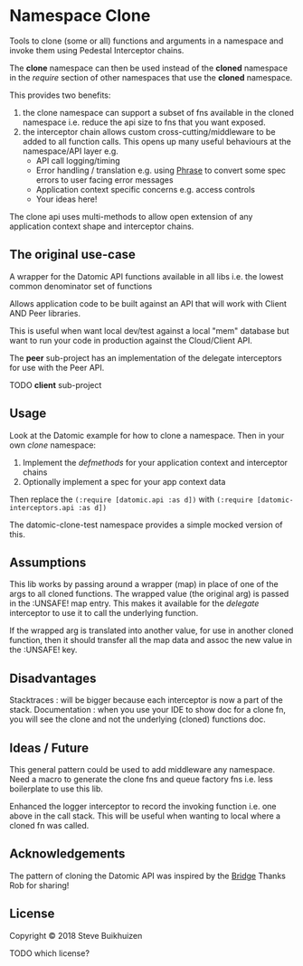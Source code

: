 # Namespace Clone

Tools to clone (some or all) functions and arguments in a namespace and invoke them using Pedestal Interceptor chains.

The **clone** namespace can then be used instead of the **cloned** namespace in the *require* section of other namespaces that use the **cloned** namespace.

This provides two benefits:

1. the clone namespace can support a subset of fns available in the cloned namespace i.e. reduce the api size to fns that you want exposed.
2. the interceptor chain allows custom cross-cutting/middleware to be added to all function calls.
This opens up many useful behaviours at the namespace/API layer e.g.
    * API call logging/timing
    * Error handling / translation e.g. using [Phrase](https://github.com/alexanderkiel/phrase) to convert some spec errors to user facing error messages
    * Application context specific concerns e.g. access controls
    * Your ideas here!

The clone api uses multi-methods to allow open extension of any application context shape and interceptor chains.

## The original use-case

A wrapper for the Datomic API functions available in all libs i.e. the lowest common denominator set of functions

Allows application code to be built against an API that will work with Client AND Peer libraries.

This is useful when want local dev/test against a local "mem" database but want to run your code in production against the Cloud/Client API.

The **peer** sub-project has an implementation of the delegate interceptors for use with the Peer API.

TODO **client** sub-project

## Usage

Look at the Datomic example for how to clone a namespace. Then in your own *clone* namespace:

1. Implement the *defmethods* for your application context and interceptor chains
2. Optionally implement a spec for your app context data

Then replace the `(:require [datomic.api :as d])` with `(:require [datomic-interceptors.api :as d])`

The datomic-clone-test namespace provides a simple mocked version of this.

## Assumptions

This lib works by passing around a wrapper (map) in place of one of the args to all cloned functions.
The wrapped value (the original arg) is passed in the :UNSAFE! map entry. This makes it available for the *delegate* interceptor to use it to call the underlying function.

If the wrapped arg is translated into another value, for use in another cloned function, then it should transfer all the map data and assoc the new value in the :UNSAFE! key.

## Disadvantages

Stacktraces : will be bigger because each interceptor is now a part of the stack.
Documentation : when you use your IDE to show doc for a clone fn, you will see the clone and not the underlying (cloned) functions doc.

## Ideas / Future

This general pattern could be used to add middleware any namespace.
Need a macro to generate the clone fns and queue factory fns i.e. less boilerplate to use this lib.

Enhanced the logger interceptor to record the invoking function i.e. one above in the call stack.
This will be useful when wanting to local where a cloned fn was called.

## Acknowledgements

The pattern of cloning the Datomic API was inspired by the [Bridge](https://github.com/robert-stuttaford/bridge)
Thanks Rob for sharing!

## License

Copyright © 2018 Steve Buikhuizen

TODO which license?